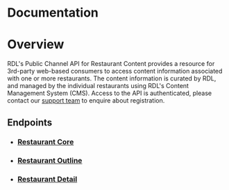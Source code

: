 

# Documentation

# Overview

RDL's Public Channel API for Restaurant Content provides a resource for 3rd-party web-based consumers to access
content information associated with one or more restaurants.
The content information is curated by RDL, and managed by the individual restaurants using
RDL's Content Management System (CMS).
Access to the API is authenticated, please contact our [support team](mailto:support@restaurantdevelopments.ltd)
to enquire about registration.

## Endpoints

- ### [Restaurant Core](https://rdltd.github.io/api/restaurant-core/)
- ### [Restaurant Outline](https://rdltd.github.io/api/restaurant-outline/)
- ### [Restaurant Detail](https://rdltd.github.io/api/restaurant-detail/)





